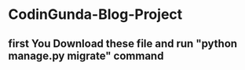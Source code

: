 # CodinGunda-Blog-Project

## first You Download these file and run "python manage.py migrate" command 

